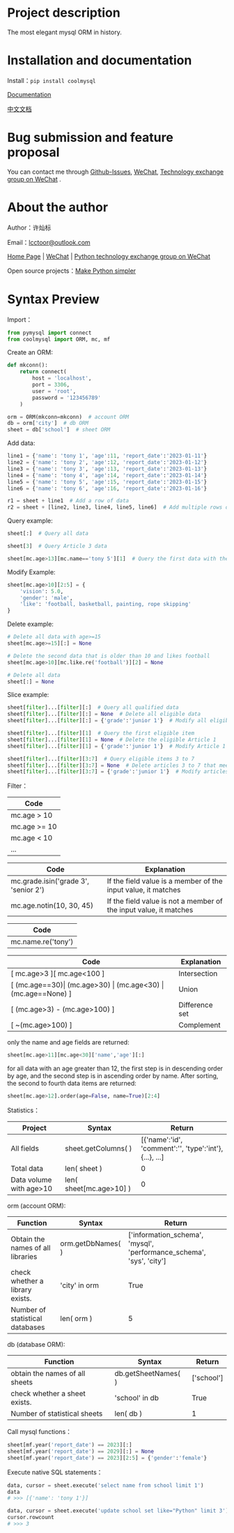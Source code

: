 # Project description

The most elegant mysql ORM in history.

# Installation and documentation

Install：`pip install coolmysql`

[Documentation](https://github.com/lcctoor/lccpy/blob/main/coolmysql/docs/doc.md)

[中文文档](https://github.com/lcctoor/lccpy/blob/main/coolmysql/docs/doc_zh.md)

# Bug submission and feature proposal

You can contact me through [Github-Issues](https://github.com/lcctoor/lccpy/issues), [WeChat](https://raw.githubusercontent.com/lcctoor/me/main/author/WeChatQR.jpg), [Technology exchange group on WeChat](https://raw.githubusercontent.com/lcctoor/me/main/ExchangeGroup/PythonTecQR.jpg) .

# About the author

Author：许灿标

Email：lcctoor@outlook.com

[Home Page](https://github.com/lcctoor/me/blob/main/home.md) | [WeChat](https://raw.githubusercontent.com/lcctoor/me/main/author/WeChatQR.jpg) | [Python technology exchange group on WeChat](https://raw.githubusercontent.com/lcctoor/me/main/ExchangeGroup/PythonTecQR.jpg)

Open source projects：[Make Python simpler](https://github.com/lcctoor/lccpy#readme)

# Syntax Preview

Import：

```python
from pymysql import connect
from coolmysql import ORM, mc, mf
```

Create an ORM:

```python
def mkconn():
    return connect(
        host = 'localhost',
        port = 3306,
        user = 'root',
        password = '123456789'
    )

orm = ORM(mkconn=mkconn)  # account ORM
db = orm['city']  # db ORM
sheet = db['school']  # sheet ORM
```

Add data:

```python
line1 = {'name': 'tony 1', 'age':11, 'report_date':'2023-01-11'}
line2 = {'name': 'tony 2', 'age':12, 'report_date':'2023-01-12'}
line3 = {'name': 'tony 3', 'age':13, 'report_date':'2023-01-13'}
line4 = {'name': 'tony 4', 'age':14, 'report_date':'2023-01-14'}
line5 = {'name': 'tony 5', 'age':15, 'report_date':'2023-01-15'}
line6 = {'name': 'tony 6', 'age':16, 'report_date':'2023-01-16'}

r1 = sheet + line1  # Add a row of data
r2 = sheet + [line2, line3, line4, line5, line6]  # Add multiple rows of data
```

Query example:

```python
sheet[:]  # Query all data

sheet[3]  # Query Article 3 data

sheet[mc.age>13][mc.name=='tony 5'][1]  # Query the first data with the age greater than 13 and the name 'tony 5'
```

Modify Example:

```python
sheet[mc.age>10][2:5] = {
    'vision': 5.0,
    'gender': 'male',
    'like': 'football, basketball, painting, rope skipping'
}
```

Delete example:

```python
# Delete all data with age>=15
sheet[mc.age>=15][:] = None

# Delete the second data that is older than 10 and likes football
sheet[mc.age>10][mc.like.re('football')][2] = None

# Delete all data
sheet[:] = None
```

Slice example:

```python
sheet[filter]...[filter][:]  # Query all qualified data
sheet[filter]...[filter][:] = None  # Delete all eligible data
sheet[filter]...[filter][:] = {'grade':'junior 1'}  # Modify all eligible data

sheet[filter]...[filter][1]  # Query the first eligible item
sheet[filter]...[filter][1] = None  # Delete the eligible Article 1
sheet[filter]...[filter][1] = {'grade':'junior 1'}  # Modify Article 1 that meets the conditions

sheet[filter]...[filter][3:7]  # Query eligible items 3 to 7
sheet[filter]...[filter][3:7] = None  # Delete articles 3 to 7 that meet the conditions
sheet[filter]...[filter][3:7] = {'grade':'junior 1'}  # Modify articles 3 to 7 that meet the conditions
```

Filter：

| **Code** |
| -------------- |
| mc.age > 10    |
| mc.age >= 10   |
| mc.age < 10    |
| ...            |

| **Code**                       | **Explanation**                                             |
| ------------------------------------ | ----------------------------------------------------------------- |
| mc.grade.isin('grade 3', 'senior 2') | If the field value is a member of the input value, it matches     |
| mc.age.notin(10, 30, 45)             | If the field value is not a member of the input value, it matches |

| **Code**     |
| ------------------ |
| mc.name.re('tony') |

| **Code**                                                              | **Explanation** |
| --------------------------------------------------------------------------- | --------------------- |
| [ mc.age>3 ][ mc.age<100 ]                                                  | Intersection          |
| [ (mc.age==30)&#124; (mc.age>30) &#124; (mc.age<30) &#124; (mc.age==None) ] | Union                 |
| [ (mc.age>3) - (mc.age>100) ]                                               | Difference set        |
| [ ~(mc.age>100) ]                                                           | Complement            |

only the name and age fields are returned:

```python
sheet[mc.age>11][mc.age<30]['name','age'][:]
```

for all data with an age greater than 12, the first step is in descending order by age, and the second step is in ascending order by name. After sorting, the second to fourth data items are returned:

```python
sheet[mc.age>12].order(age=False, name=True)[2:4]
```

Statistics：

| **Project**       | **Syntax**        | **Return**                                        |
| ----------------------- | ----------------------- | ------------------------------------------------------- |
| All fields              | sheet.getColumns( )     | [{'name':'id', 'comment':'', 'type':'int'}, {...}, ...] |
| Total data              | len( sheet )            | 0                                                       |
| Data volume with age>10 | len( sheet[mc.age>10] ) | 0                                                       |

orm (account ORM):

| **Function**                | **Syntax**  | **Return**                                                     |
| --------------------------------- | ----------------- | -------------------------------------------------------------------- |
| Obtain the names of all libraries | orm.getDbNames( ) | ['information_schema', 'mysql', 'performance_schema', 'sys', 'city'] |
| check whether a library exists.   | 'city'  in  orm   | True                                                                 |
| Number of statistical databases   | len( orm )        | 5                                                                    |

db (database ORM):

| **Function**             | **Syntax**    | **Return** |
| ------------------------------ | ------------------- | ---------------- |
| obtain the names of all sheets | db.getSheetNames( ) | ['school']       |
| check whether a sheet exists.  | 'school'  in  db    | True             |
| Number of statistical sheets   | len( db )           | 1                |

Call mysql functions：

```python
sheet[mf.year('report_date') == 2023][:]
sheet[mf.year('report_date') == 2029][:] = None
sheet[mf.year('report_date') == 2023][2:5] = {'gender':'female'}
```

Execute native SQL statements：

```python
data, cursor = sheet.execute('select name from school limit 1')
data
# >>> [{'name': 'tony 1'}]

data, cursor = sheet.execute('update school set like="Python" limit 3')
cursor.rowcount
# >>> 3
```
